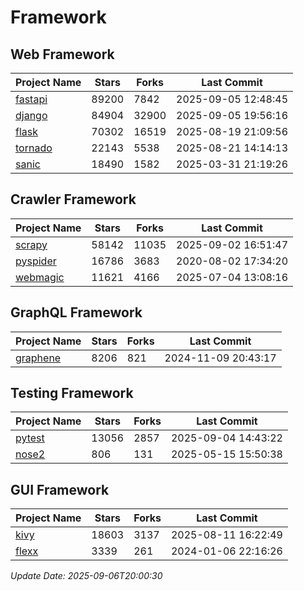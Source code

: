 # Framework

## Web Framework
| Project Name | Stars | Forks | Last Commit |
| ------------ | ----- | ----- | ----------- |
| [fastapi](https://github.com/fastapi/fastapi) | 89200 | 7842 | 2025-09-05 12:48:45 |
| [django](https://github.com/django/django) | 84904 | 32900 | 2025-09-05 19:56:16 |
| [flask](https://github.com/pallets/flask) | 70302 | 16519 | 2025-08-19 21:09:56 |
| [tornado](https://github.com/tornadoweb/tornado) | 22143 | 5538 | 2025-08-21 14:14:13 |
| [sanic](https://github.com/sanic-org/sanic) | 18490 | 1582 | 2025-03-31 21:19:26 |

## Crawler Framework
| Project Name | Stars | Forks | Last Commit |
| ------------ | ----- | ----- | ----------- |
| [scrapy](https://github.com/scrapy/scrapy) | 58142 | 11035 | 2025-09-02 16:51:47 |
| [pyspider](https://github.com/binux/pyspider) | 16786 | 3683 | 2020-08-02 17:34:20 |
| [webmagic](https://github.com/code4craft/webmagic) | 11621 | 4166 | 2025-07-04 13:08:16 |

## GraphQL Framework
| Project Name | Stars | Forks | Last Commit |
| ------------ | ----- | ----- | ----------- |
| [graphene](https://github.com/graphql-python/graphene) | 8206 | 821 | 2024-11-09 20:43:17 |

## Testing Framework
| Project Name | Stars | Forks | Last Commit |
| ------------ | ----- | ----- | ----------- |
| [pytest](https://github.com/pytest-dev/pytest) | 13056 | 2857 | 2025-09-04 14:43:22 |
| [nose2](https://github.com/nose-devs/nose2) | 806 | 131 | 2025-05-15 15:50:38 |

## GUI Framework
| Project Name | Stars | Forks | Last Commit |
| ------------ | ----- | ----- | ----------- |
| [kivy](https://github.com/kivy/kivy) | 18603 | 3137 | 2025-08-11 16:22:49 |
| [flexx](https://github.com/flexxui/flexx) | 3339 | 261 | 2024-01-06 22:16:26 |

*Update Date: 2025-09-06T20:00:30*